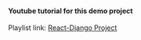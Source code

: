 #### Youtube tutorial for this demo project

Playlist link: [React-Django Project](https://youtube.com/playlist?list=PLzMcBGfZo4-kCLWnGmK0jUBmGLaJxvi4j&si=nT7n3g80Ab889C4o)